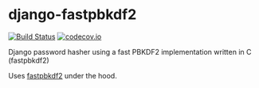 # django-fastpbkdf2
[![Build Status](https://travis-ci.org/smartfile/django-fastpbkdf2.svg)](https://travis-ci.org/smartfile/django-fastpbkdf2)
[![codecov.io](https://codecov.io/github/smartfile/django-fastpbkdf2/coverage.svg?branch=master)](https://codecov.io/github/smartfile/django-fastpbkdf2?branch=master)

Django password hasher using a fast PBKDF2 implementation written in C (fastpbkdf2)

Uses [fastpbkdf2](https://github.com/ctz/fastpbkdf2) under the hood.
